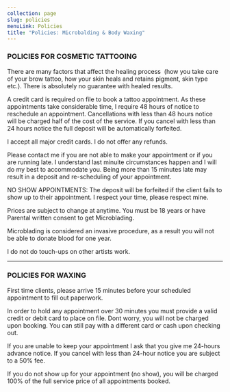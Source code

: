 ```yaml
---
collection: page
slug: policies
menuLink: Policies
title: "Policies: Microbalding & Body Waxing"
---
```

### POLICIES FOR COSMETIC TATTOOING

There are many factors that affect the healing process  (how you take care of your brow tattoo, how your skin
heals and retains pigment, skin type etc.). There is absolutely no
guarantee with healed results.

A credit card is required on file to book a tattoo appointment. As these appointments take considerable time, I require 48 hours of notice to reschedule an appointment. Cancellations with less than 48
hours notice will be charged half of the cost of the service. If you cancel with less than
24 hours notice the full deposit will be automatically forfeited.



I accept all major credit cards. I do not offer any
refunds.



Please contact me if you are not able to make your appointment or if
you are running late. I understand last minuite circumstances happen
and I will do my best to accommodate you. Being more than 15 minutes
late may result in a deposit and re-scheduling of your
appointment.

NO SHOW APPOINTMENTS: The deposit will be forfeited if the client
fails to show up to their appointment. I respect your time, please
respect mine.

Prices are subject to change at anytime. You must be 18 years or have
Parental written consent to get Microblading.

Microblading is considered an invasive procedure, as a result you will
not be able to donate blood for one year.

I do not do touch-ups on other artists work.

- - -

### POLICIES FOR WAXING

First time clients, please arrive 15 minutes before your scheduled
appointment to fill out paperwork.

In order to hold any appointment over 30 minutes you must provide a
valid credit or debit card to place on file. Dont worry, you will not
be charged upon booking. You can still pay with a different card or
cash upon checking out.

If you are unable to keep your appointment I ask that you give me
24-hours advance notice. If you cancel with less than 24-hour notice
you are subject to a 50% fee.

If you do not show up for your appointment (no show), you will be
charged 100% of the full service price of all appointments booked.